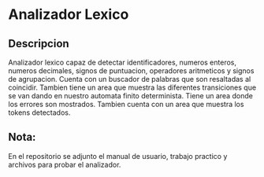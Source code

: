 # Analizador Lexico
## Descripcion
Analizador lexico capaz de detectar identificadores, numeros enteros, numeros decimales, signos de puntuacion, operadores aritmeticos y signos de agrupacion. Cuenta con un buscador de palabras que son resaltadas al coincidir. Tambien tiene un area que muestra las diferentes transiciones que se van dando en nuestro automata finito determinista. Tiene un area donde los errores son mostrados. Tambien cuenta con un area que muestra los tokens detectados.

## Nota:
En el repositorio se adjunto el manual de usuario, trabajo practico y archivos para probar el analizador.
